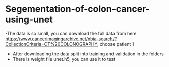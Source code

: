 # Segementation-of-colon-cancer-using-unet
-The data is so small, you can download the full data from here https://www.cancerimagingarchive.net/nbia-search/?CollectionCriteria=CT%20COLONOGRAPHY, choose patient 1
- After downloading the data split into training and validation in the folders
- There is weight file unet.h5, you can use it to test
